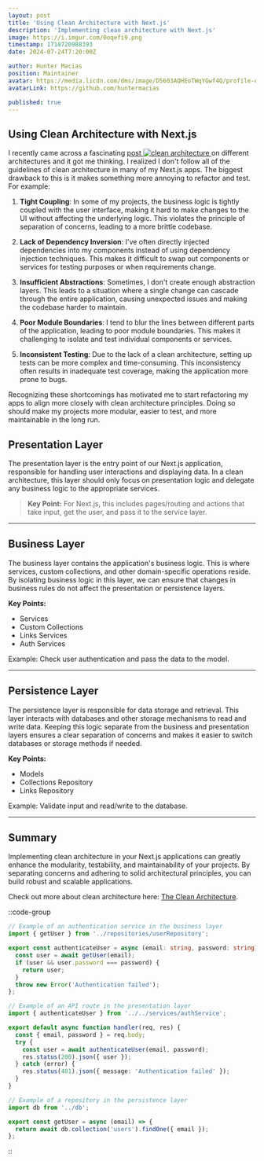 ```yaml
---
layout: post
title: 'Using Clean Architecture with Next.js'
description: 'Implementing clean architecture with Next.js'
image: https://i.imgur.com/0oqefi9.png
timestamp: 1718720988393
date: 2024-07-24T7:20:00Z

author: Hunter Macias
position: Maintainer
avatar: https://media.licdn.com/dms/image/D5603AQHEoTWqYGwf4Q/profile-displayphoto-shrink_200_200/0/1712502758289?e=2147483647&v=beta&t=VxzuymWP5oP6ckzi5yzhonKYr9AsDtZnD81oO45-nXo
avatarLink: https://github.com/huntermacias

published: true
---
```


## Using Clean Architecture with Next.js

I recently came across a fascinating 
  <a href="https://blog.cleancoder.com/uncle-bob/2012/08/13/the-clean-architecture.html" class="link-preview-container" target="_blank">
    post
    <img src="https://blog.cleancoder.com/uncle-bob/images/2012-08-13-the-clean-architecture/CleanArchitecture.jpg" alt="clean architecture" class="preview-image">
</a>
on different architectures and it got me thinking. I realized I don't follow all of the guidelines of clean architecture in many of my Next.js apps. The biggest drawback to this is it makes something more annoying to refactor and test. For example:

1. **Tight Coupling**: In some of my projects, the business logic is tightly coupled with the user interface, making it hard to make changes to the UI without affecting the underlying logic. This violates the principle of separation of concerns, leading to a more brittle codebase.

2. **Lack of Dependency Inversion**: I've often directly injected dependencies into my components instead of using dependency injection techniques. This makes it difficult to swap out components or services for testing purposes or when requirements change.

3. **Insufficient Abstractions**: Sometimes, I don't create enough abstraction layers. This leads to a situation where a single change can cascade through the entire application, causing unexpected issues and making the codebase harder to maintain.

4. **Poor Module Boundaries**: I tend to blur the lines between different parts of the application, leading to poor module boundaries. This makes it challenging to isolate and test individual components or services.

5. **Inconsistent Testing**: Due to the lack of a clean architecture, setting up tests can be more complex and time-consuming. This inconsistency often results in inadequate test coverage, making the application more prone to bugs.

Recognizing these shortcomings has motivated me to start refactoring my apps to align more closely with clean architecture principles. Doing so should make my projects more modular, easier to test, and more maintainable in the long run.



## Presentation Layer

The presentation layer is the entry point of our Next.js application, responsible for handling user interactions and displaying data. In a clean architecture, this layer should only focus on presentation logic and delegate any business logic to the appropriate services.

> **Key Point:** For Next.js, this includes pages/routing and actions that take input, get the user, and pass it to the service layer.

---

## Business Layer

The business layer contains the application's business logic. This is where services, custom collections, and other domain-specific operations reside. By isolating business logic in this layer, we can ensure that changes in business rules do not affect the presentation or persistence layers.

**Key Points:** 
- Services
- Custom Collections
- Links Services
- Auth Services

Example: Check user authentication and pass the data to the model.

---

## Persistence Layer

The persistence layer is responsible for data storage and retrieval. This layer interacts with databases and other storage mechanisms to read and write data. Keeping this logic separate from the business and presentation layers ensures a clear separation of concerns and makes it easier to switch databases or storage methods if needed.

**Key Points:** 
- Models
- Collections Repository
- Links Repository

Example: Validate input and read/write to the database.

---

## Summary

Implementing clean architecture in your Next.js applications can greatly enhance the modularity, testability, and maintainability of your projects. By separating concerns and adhering to solid architectural principles, you can build robust and scalable applications.

Check out more about clean architecture here: [The Clean Architecture](https://blog.cleancoder.com/uncle-bob/2012/08/13/the-clean-architecture.html).

::code-group

```ts [services/authService.ts]
// Example of an authentication service in the business layer
import { getUser } from '../repositories/userRepository';

export const authenticateUser = async (email: string, password: string) => {
  const user = await getUser(email);
  if (user && user.password === password) {
    return user;
  }
  throw new Error('Authentication failed');
};
```

```ts [api/login.ts]
// Example of an API route in the presentation layer
import { authenticateUser } from '../../services/authService';

export default async function handler(req, res) {
  const { email, password } = req.body;
  try {
    const user = await authenticateUser(email, password);
    res.status(200).json({ user });
  } catch (error) {
    res.status(401).json({ message: 'Authentication failed' });
  }
}

```

```ts [repositories/userRepository.ts]
// Example of a repository in the persistence layer
import db from '../db';

export const getUser = async (email) => {
  return await db.collection('users').findOne({ email });
};

```

::